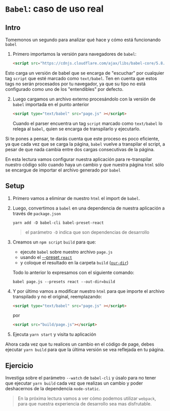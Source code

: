# `Babel`: caso de uso real

## Intro

Tomemonos un segundo para analizar qué hace y cómo está funcionando `babel`

1. Primero importamos la versión para navegadores de `babel`:

   ```html
   <script src="https://cdnjs.cloudflare.com/ajax/libs/babel-core/5.8.24/browser.min.js"></script>
   ```

  Esto carga un versión de babel que se encarga de "escuchar" por cualquier tag
  `script` que esté marcado como `text/babel`. Ten en cuenta que estos tags no
  serán procesados por tu navegador, ya que su tipo no está configurado como uno
  de los "entendibles" por defecto.

2. Luego cargamos un archivo externo procesándolo con la versión de `babel`
   importada en el punto anterior

   ```html
   <script type="text/babel" src="page.js" ></script>
   ```

   Cuando el parser encuentra un tag `script` marcado como `text/babel` lo
   relega al `babel`, quien se encarga de transpilarlo y ejecutarlo.

Si te pones a pensar, te darás cuenta que este proceso es poco eficiente, ya que
cada vez que se carga la página, `babel` vuelve a transpilar el script, a pesar
de que nada cambia entre dos cargas consecutivas de la página.

En esta lectura vamos configurar nuestra aplicación para re-transpilar nuestro
código sólo cuando haya un cambio y que nuestra página `html` sólo se encargue
de importar el archivo generado por `babel`

## Setup

1. Primero vamos a eliminar de nuestro `html` el import de `babel`.

2. Luego, convertimos a `babel` en una dependencia de nuestra aplicación a
   través de `package.json`

   ```
   yarn add -D babel-cli babel-preset-react
   ```

   > el parámetro `-D` indica que son dependencias de desarrollo

3. Creamos un `npm script` `build` para que:

   - ejecute `babel` sobre nuestro archivo `page.js`
   - usando el [--preset `react`](https://babeljs.io/docs/plugins/preset-react/)
   - y coloque el resultado en la carpeta `build` ([`our-dir`](https://babeljs.io/docs/usage/cli/#babel-compile-files))

   Todo lo anterior lo expresamos con el siguiente comando:

   ```
   babel page.js --presets react --out-dir=build
   ```

4. Y por último vamos a modificar nuestro `html` para que importe el archivo
   transpilado y no el original, reemplazando:

   ```html
   <script type="text/babel" src="page.js" ></script>
   ```

   por

   ```html
   <script src="build/page.js"></script>
   ```

5. Ejecuta `yarn start` y visita tu aplicación

Ahora cada vez que tu realices un cambio en el código de page, debes ejecutar
`yarn build` para que la última versión se vea reflejada en tu página.

## Ejercicio

Investiga sobre el parámetro `--watch` de `babel-cli` y úsalo para no tener que
ejecutar `yarn build` cada vez que realizas un cambio y poder deshacernos de la
dependencia `node-static`.

> En la próxima lectura vamos a ver cómo podemos utilizar `webpack`, para que
nuestra experiencia de desarrollo sea mas disfrutable.
